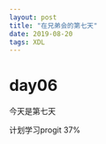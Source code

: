 ```yaml
---
layout: post
title: "在兄弟会的第七天"
date: 2019-08-20 
tags: XDL  
---
```



# day06

今天是第七天

计划学习progit  37%




